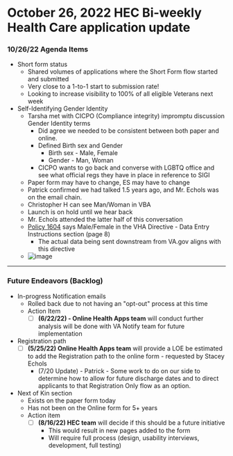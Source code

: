 # October 26, 2022 HEC Bi-weekly Health Care application update

### 10/26/22 Agenda Items
- Short form status
     - Shared volumes of applications where the Short Form flow started and submitted
     - Very close to a 1-to-1 start to submission rate!
     - Looking to increase visibility to 100% of all eligible Veterans next week
- Self-Identifying Gender Identity
     - Tarsha met with CICPO (Compliance integrity) impromptu discussion Gender Identity terms
          - Did agree we needed to be consistent between both paper and online.
          - Defined Birth sex and Gender
               - Birth sex - Male, Female
               - Gender - Man, Woman
          - CICPO wants to go back and converse with LGBTQ office and see what official regs they have in place in reference to SIGI
     - Paper form may have to change, ES may have to change
     - Patrick confirmed we had talked 1.5 years ago, and Mr. Echols was on the email chain.
     - Christopher H can see Man/Woman in VBA
     - Launch is on hold until we hear back
     - Mr. Echols attended the latter half of this conversation
     - [Policy 1604](https://www.va.gov/vhapublications/ViewPublication.asp?pub_ID=3191) says Male/Female in the VHA Directive - Data Entry Instructions section (page 8)
          - The actual data being sent downstream from VA.gov aligns with this directive
     - ![image](https://user-images.githubusercontent.com/92328831/198117472-69ddb5d3-eba8-4e12-ba05-9aea8668f9fd.png)


          
---

### Future Endeavors (Backlog)
- In-progress Notification emails
     - Rolled back due to not having an "opt-out" process at this time
     - Action Item
          - [ ] **(6/22/22) - Online Health Apps team** will conduct further analysis will be done with VA Notify team for future implementation
- Registration path
     - [ ] **(5/25/22) Online Health Apps team** will provide a LOE be estimated to add the Registration path to the online form - requested by Stacey Echols
          - (7/20 Update) - Patrick - Some work to do on our side to determine how to allow for future discharge dates and to direct applicants to that Registration Only flow as an option.
- Next of Kin section
     - Exists  on the paper form today
     - Has not been on the Online form for 5+ years
     - Action item
          - [ ] **(8/16/22) HEC team** will decide if this should be a future initiative
               - This would result in new pages added to the form
               - Will require full process (design, usability interviews, development, full testing)
